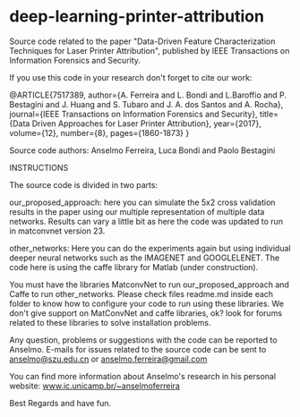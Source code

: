 # deep-learning-printer-attribution
Source code related to the paper "Data-Driven Feature Characterization Techniques for Laser Printer Attribution", published by IEEE Transactions on Information Forensics and Security.

If you use this code in your research don't forget to cite our work:

@ARTICLE{7517389, 
author={A. Ferreira and L. Bondi and L.Baroffio and P. Bestagini and J. Huang and S. Tubaro and J. A. dos Santos and A. Rocha}, journal={IEEE Transactions on Information Forensics and Security}, 
title={Data Driven Approaches for Laser Printer Attribution}, 
year={2017}, 
volume={12}, 
number={8}, 
pages={1860-1873}
}

Source code authors: Anselmo Ferreira, Luca Bondi and  Paolo Bestagini

INSTRUCTIONS

The source code is divided in two parts:

our_proposed_approach: here you can simulate the 5x2 cross validation results in the paper using our multiple representation of multiple data networks. Results can vary a little bit as here the code was updated to run in matconvnet version 23.

other_networks: Here you can do the experiments again but using individual deeper neural networks such as the IMAGENET and GOOGLELENET. The code here is using the caffe library for Matlab (under construction).

You must have the libraries MatconvNet to run our_proposed_approach and Caffe to run other_networks. Please check files readme.md inside each folder to know how to configure your code to run using these libraries. We don't give support on MatConvNet and caffe libraries, ok? look for forums related to these libraries to solve installation problems.



Any question, problems or suggestions with the code can be reported to Anselmo. E-mails for issues related to the source code can be sent to anselmo@szu.edu.cn or anselmo.ferreira@gmail.com

You can find more information about Anselmo's research in his personal website: www.ic.unicamp.br/~anselmoferreira

Best Regards and have fun.

